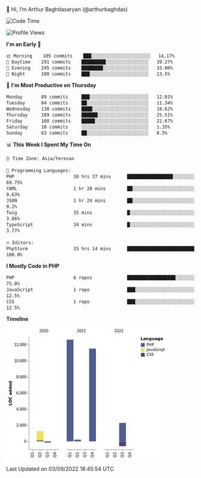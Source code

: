 👋 Hi, I’m Arthur Baghdasaryan (@arthurbaghdas)


<!--START_SECTION:waka-->
![Code Time](http://img.shields.io/badge/Code%20Time-247%20hrs%2052%20mins-blue)

![Profile Views](http://img.shields.io/badge/Profile%20Views-14-blue)

**I'm an Early 🐤** 

```text
🌞 Morning    105 commits    ███░░░░░░░░░░░░░░░░░░░░░░   14.17% 
🌆 Daytime    291 commits    █████████░░░░░░░░░░░░░░░░   39.27% 
🌃 Evening    245 commits    ████████░░░░░░░░░░░░░░░░░   33.06% 
🌙 Night      100 commits    ███░░░░░░░░░░░░░░░░░░░░░░   13.5%

```
📅 **I'm Most Productive on Thursday** 

```text
Monday       89 commits     ███░░░░░░░░░░░░░░░░░░░░░░   12.01% 
Tuesday      84 commits     ██░░░░░░░░░░░░░░░░░░░░░░░   11.34% 
Wednesday    138 commits    ████░░░░░░░░░░░░░░░░░░░░░   18.62% 
Thursday     189 commits    ██████░░░░░░░░░░░░░░░░░░░   25.51% 
Friday       168 commits    █████░░░░░░░░░░░░░░░░░░░░   22.67% 
Saturday     10 commits     ░░░░░░░░░░░░░░░░░░░░░░░░░   1.35% 
Sunday       63 commits     ██░░░░░░░░░░░░░░░░░░░░░░░   8.5%

```


📊 **This Week I Spent My Time On** 

```text
⌚︎ Time Zone: Asia/Yerevan

💬 Programming Languages: 
PHP                      10 hrs 37 mins      █████████████████░░░░░░░░   69.75% 
YAML                     1 hr 28 mins        ██░░░░░░░░░░░░░░░░░░░░░░░   9.63% 
JSON                     1 hr 24 mins        ██░░░░░░░░░░░░░░░░░░░░░░░   9.2% 
Twig                     35 mins             █░░░░░░░░░░░░░░░░░░░░░░░░   3.86% 
TypeScript               34 mins             █░░░░░░░░░░░░░░░░░░░░░░░░   3.77%

🔥 Editors: 
PhpStorm                 15 hrs 14 mins      █████████████████████████   100.0%

```

**I Mostly Code in PHP** 

```text
PHP                      6 repos             ██████████████████░░░░░░░   75.0% 
JavaScript               1 repo              ███░░░░░░░░░░░░░░░░░░░░░░   12.5% 
CSS                      1 repo              ███░░░░░░░░░░░░░░░░░░░░░░   12.5%

```


**Timeline**

![Chart not found](https://raw.githubusercontent.com/arthurbaghdas/arthurbaghdas/main/charts/bar_graph.png) 


 Last Updated on 03/09/2022 18:45:54 UTC
<!--END_SECTION:waka-->
